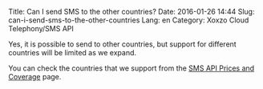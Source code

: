Title: Can I send SMS to the other countries?
Date: 2016-01-26 14:44
Slug: can-i-send-sms-to-the-other-countries
Lang: en
Category: Xoxzo Cloud Telephony/SMS API

Yes, it is possible to send to other countries, but support for different countries will be limited as we expand.

You can check the countries that we support from the [SMS API Prices and Coverage](https://www.xoxzo.com/en/about/pricing/sms) page.
